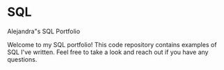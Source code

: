# SQL
Alejandra"s SQL Portfolio

Welcome to my SQL portfolio! This code repository contains examples of SQL I've written. Feel free to take a look and reach out if you have any questions.
